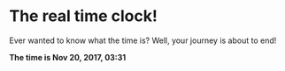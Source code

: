 # The real time clock!

Ever wanted to know what the time is? Well, your journey is about to end!

**The time is Nov 20, 2017, 03:31**